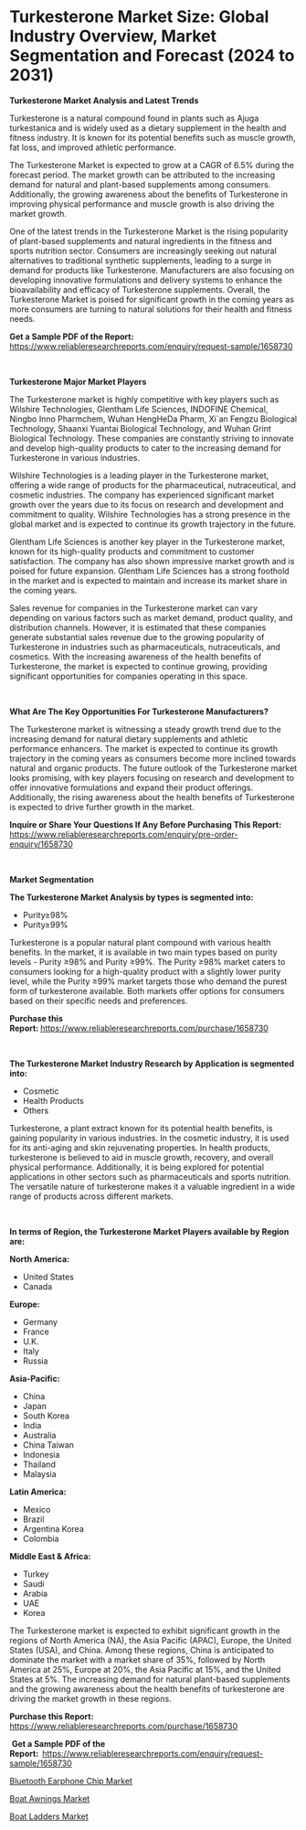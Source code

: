 <p><h1>Turkesterone Market Size: Global Industry Overview, Market Segmentation and Forecast (2024 to 2031)</h1></p><p><strong>Turkesterone Market Analysis and Latest Trends</strong></p>
<p><p>Turkesterone is a natural compound found in plants such as Ajuga turkestanica and is widely used as a dietary supplement in the health and fitness industry. It is known for its potential benefits such as muscle growth, fat loss, and improved athletic performance.</p><p>The Turkesterone Market is expected to grow at a CAGR of 6.5% during the forecast period. The market growth can be attributed to the increasing demand for natural and plant-based supplements among consumers. Additionally, the growing awareness about the benefits of Turkesterone in improving physical performance and muscle growth is also driving the market growth.</p><p>One of the latest trends in the Turkesterone Market is the rising popularity of plant-based supplements and natural ingredients in the fitness and sports nutrition sector. Consumers are increasingly seeking out natural alternatives to traditional synthetic supplements, leading to a surge in demand for products like Turkesterone. Manufacturers are also focusing on developing innovative formulations and delivery systems to enhance the bioavailability and efficacy of Turkesterone supplements. Overall, the Turkesterone Market is poised for significant growth in the coming years as more consumers are turning to natural solutions for their health and fitness needs.</p></p>
<p><strong>Get a Sample PDF of the Report:&nbsp;</strong> <a href="https://www.reliableresearchreports.com/enquiry/request-sample/1658730">https://www.reliableresearchreports.com/enquiry/request-sample/1658730</a></p>
<p>&nbsp;</p>
<p><strong>Turkesterone Major Market Players</strong></p>
<p><p>The Turkesterone market is highly competitive with key players such as Wilshire Technologies, Glentham Life Sciences, INDOFINE Chemical, Ningbo Inno Pharmchem, Wuhan HengHeDa Pharm, Xi`an Fengzu Biological Technology, Shaanxi Yuantai Biological Technology, and Wuhan Grint Biological Technology. These companies are constantly striving to innovate and develop high-quality products to cater to the increasing demand for Turkesterone in various industries.</p><p>Wilshire Technologies is a leading player in the Turkesterone market, offering a wide range of products for the pharmaceutical, nutraceutical, and cosmetic industries. The company has experienced significant market growth over the years due to its focus on research and development and commitment to quality. Wilshire Technologies has a strong presence in the global market and is expected to continue its growth trajectory in the future.</p><p>Glentham Life Sciences is another key player in the Turkesterone market, known for its high-quality products and commitment to customer satisfaction. The company has also shown impressive market growth and is poised for future expansion. Glentham Life Sciences has a strong foothold in the market and is expected to maintain and increase its market share in the coming years.</p><p>Sales revenue for companies in the Turkesterone market can vary depending on various factors such as market demand, product quality, and distribution channels. However, it is estimated that these companies generate substantial sales revenue due to the growing popularity of Turkesterone in industries such as pharmaceuticals, nutraceuticals, and cosmetics. With the increasing awareness of the health benefits of Turkesterone, the market is expected to continue growing, providing significant opportunities for companies operating in this space.</p></p>
<p>&nbsp;</p>
<p><strong>What Are The Key Opportunities For Turkesterone Manufacturers?</strong></p>
<p><p>The Turkesterone market is witnessing a steady growth trend due to the increasing demand for natural dietary supplements and athletic performance enhancers. The market is expected to continue its growth trajectory in the coming years as consumers become more inclined towards natural and organic products. The future outlook of the Turkesterone market looks promising, with key players focusing on research and development to offer innovative formulations and expand their product offerings. Additionally, the rising awareness about the health benefits of Turkesterone is expected to drive further growth in the market.</p></p>
<p><strong>Inquire or Share Your Questions If Any Before Purchasing This Report:</strong> <a href="https://www.reliableresearchreports.com/enquiry/pre-order-enquiry/1658730">https://www.reliableresearchreports.com/enquiry/pre-order-enquiry/1658730</a></p>
<p>&nbsp;</p>
<p><strong>Market Segmentation</strong></p>
<p><strong>The Turkesterone Market Analysis by types is segmented into:</strong></p>
<p><ul><li>Purity≥98%</li><li>Purity≥99%</li></ul></p>
<p><p>Turkesterone is a popular natural plant compound with various health benefits. In the market, it is available in two main types based on purity levels - Purity ≥98% and Purity ≥99%. The Purity ≥98% market caters to consumers looking for a high-quality product with a slightly lower purity level, while the Purity ≥99% market targets those who demand the purest form of turkesterone available. Both markets offer options for consumers based on their specific needs and preferences.</p></p>
<p><strong>Purchase this Report:&nbsp;</strong><a href="https://www.reliableresearchreports.com/purchase/1658730">https://www.reliableresearchreports.com/purchase/1658730</a></p>
<p>&nbsp;</p>
<p><strong>The Turkesterone Market Industry Research by Application is segmented into:</strong></p>
<p><ul><li>Cosmetic</li><li>Health Products</li><li>Others</li></ul></p>
<p><p>Turkesterone, a plant extract known for its potential health benefits, is gaining popularity in various industries. In the cosmetic industry, it is used for its anti-aging and skin rejuvenating properties. In health products, turkesterone is believed to aid in muscle growth, recovery, and overall physical performance. Additionally, it is being explored for potential applications in other sectors such as pharmaceuticals and sports nutrition. The versatile nature of turkesterone makes it a valuable ingredient in a wide range of products across different markets.</p></p>
<p>&nbsp;</p>
<p><strong>In terms of Region, the Turkesterone Market Players available by Region are:</strong></p>
<p>
    <p> <strong> North America: </strong>
        <ul>
            <li>United States</li>
            <li>Canada</li>
        </ul>
        </p> 
    <p> <strong> Europe: </strong>
        <ul>
            <li>Germany</li>
            <li>France</li>
            <li>U.K.</li>
            <li>Italy</li>
            <li>Russia</li>
        </ul>
        </p> 
    <p> <strong> Asia-Pacific: </strong>
        <ul>
            <li>China</li>
            <li>Japan</li>
            <li>South Korea</li>
            <li>India</li>
            <li>Australia</li>
            <li>China Taiwan</li>
            <li>Indonesia</li>
            <li>Thailand</li>
            <li>Malaysia</li>
        </ul>
        </p> 
    <p> <strong> Latin America: </strong>
        <ul>
            <li>Mexico</li>
            <li>Brazil</li>
            <li>Argentina Korea</li>
            <li>Colombia</li>
        </ul>
        </p> 
    <p> <strong> Middle East & Africa: </strong>
        <ul>
            <li>Turkey</li>
            <li>Saudi</li>
            <li>Arabia</li>
            <li>UAE</li>
            <li>Korea</li>
        </ul>
    </p>
    </p>
<p><p>The Turkesterone market is expected to exhibit significant growth in the regions of North America (NA), the Asia Pacific (APAC), Europe, the United States (USA), and China. Among these regions, China is anticipated to dominate the market with a market share of 35%, followed by North America at 25%, Europe at 20%, the Asia Pacific at 15%, and the United States at 5%. The increasing demand for natural plant-based supplements and the growing awareness about the health benefits of turkesterone are driving the market growth in these regions.</p></p>
<p><strong>Purchase this Report: </strong><a href="https://www.reliableresearchreports.com/purchase/1658730">https://www.reliableresearchreports.com/purchase/1658730</a></p>
<p>&nbsp;<strong>Get a Sample PDF of the Report:&nbsp;&nbsp;</strong><a href="https://www.reliableresearchreports.com/enquiry/request-sample/1658730">https://www.reliableresearchreports.com/enquiry/request-sample/1658730</a></p>
<p><strong></strong></p>
<p><p><a href="https://view.publitas.com/reportprime-1/bluetooth-earphone-chip-market-research-report-forecasted-for-period-from-2023-2030-by-market-type-market-application-and-region/">Bluetooth Earphone Chip Market</a></p><p><a href="https://view.publitas.com/reportprime-1/boat-awnings-market-offer-valuable-insights-into-market-size-market-share-market-trends-and-projections-spanning-from-2023-to-2030/">Boat Awnings Market</a></p><p><a href="https://view.publitas.com/reportprime-1/boat-ladders-market-provides-detailed-segmentation-of-this-market-based-on-type-application-and-region-and-forecast-for-the-period-from-2023-2030/">Boat Ladders Market</a></p></p>